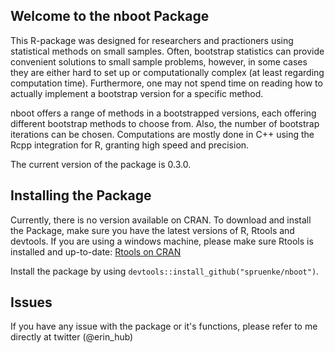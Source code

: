 ## Welcome to the nboot Package

This R-package was designed for researchers and practioners using statistical methods on small samples. Often, bootstrap statistics can provide convenient solutions to small sample problems, however, in some cases they are either hard to set up or computationally complex (at least regarding computation time). Furthermore, one may not spend time on reading how to actually implement a bootstrap version for a specific method. 

nboot offers a range of methods in a bootstrapped versions, each offering different bootstrap methods to choose from. Also, the number of bootstrap iterations can be chosen. Computations are mostly done in C++ using the Rcpp integration for R, granting high speed and precision. 

The current version of the package is 0.3.0.

## Installing the Package

Currently, there is no version available on CRAN. To download and install the Package, make sure you have the latest versions of R, Rtools and devtools. If you are using a windows machine, please make sure Rtools is installed and up-to-date: [Rtools on CRAN](https://cran.r-project.org/bin/windows/Rtools/history.html)

Install the package by using `devtools::install_github("spruenke/nboot")`.

## 

## Issues

If you have any issue with the package or it's functions, please refer to me directly at twitter (@erin_hub)
